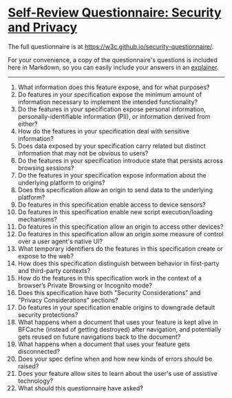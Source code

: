 # [Self-Review Questionnaire: Security and Privacy](https://w3c.github.io/security-questionnaire/)

The full questionnaire is at https://w3c.github.io/security-questionnaire/.

For your convenience, a copy of the questionnaire's questions is included here in Markdown, so you can easily include your answers in an [explainer](https://tag.w3.org/explainers/).

---

01.  What information does this feature expose,
     and for what purposes?
02.  Do features in your specification expose the minimum amount of information
     necessary to implement the intended functionality?
03.  Do the features in your specification expose personal information,
     personally-identifiable information (PII), or information derived from
     either?
04.  How do the features in your specification deal with sensitive information?
05.  Does data exposed by your specification carry related but distinct
     information that may not be obvious to users?
06.  Do the features in your specification introduce state
     that persists across browsing sessions?
07.  Do the features in your specification expose information about the
     underlying platform to origins?
08.  Does this specification allow an origin to send data to the underlying
     platform?
09.  Do features in this specification enable access to device sensors?
10.  Do features in this specification enable new script execution/loading
     mechanisms?
11.  Do features in this specification allow an origin to access other devices?
12.  Do features in this specification allow an origin some measure of control over
     a user agent's native UI?
13.  What temporary identifiers do the features in this specification create or
     expose to the web?
14.  How does this specification distinguish between behavior in first-party and
     third-party contexts?
15.  How do the features in this specification work in the context of a browser’s
     Private Browsing or Incognito mode?
16.  Does this specification have both "Security Considerations" and "Privacy
     Considerations" sections?
17.  Do features in your specification enable origins to downgrade default
     security protections?
18.  What happens when a document that uses your feature is kept alive in BFCache
     (instead of getting destroyed) after navigation, and potentially gets reused
     on future navigations back to the document?
19.  What happens when a document that uses your feature gets disconnected?
20.  Does your spec define when and how new kinds of errors should be raised?
21.  Does your feature allow sites to learn about the user's use of assistive technology?
22.  What should this questionnaire have asked?

